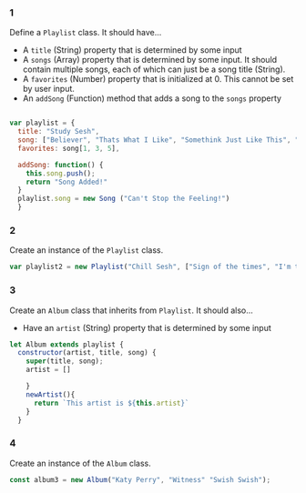 ### 1

Define a `Playlist` class. It should have...
- A `title` (String) property that is determined by some input
- A `songs` (Array) property that is determined by some input. It should contain multiple songs, each of which can just be a song title (String).
- A `favorites` (Number) property that is initialized at 0. This cannot be set by user input.
- An `addSong` (Function) method that adds a song to the `songs` property

```js

var playlist = {
  title: "Study Sesh",
  song: ["Believer", "Thats What I Like", "Somethink Just Like This", "Issues", "Shape of You", "Stay"],
  favorites: song[1, 3, 5],

  addSong: function() {
    this.song.push();
    return "Song Added!"
  }
  playlist.song = new Song ("Can't Stop the Feeling!")
  }
```

### 2

Create an instance of the `Playlist` class.

```js
var playlist2 = new Playlist("Chill Sesh", ["Sign of the times", "I'm the One", "Humble", "Whatever it takes"], [0, 1, 2]);

```

### 3

Create an `Album` class that inherits from `Playlist`. It should also...
- Have an `artist` (String) property that is determined by some input

```js
let Album extends playlist {
  constructor(artist, title, song) {
    super(title, song);
    artist = []

    }
    newArtist(){
      return `This artist is ${this.artist}`
    }
  }

```

### 4

Create an instance of the `Album` class.

```js
const album3 = new Album("Katy Perry", "Witness" "Swish Swish");

```

